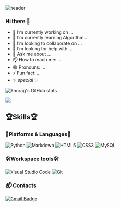 ![header](https://capsule-render.vercel.app/api?&type=rect&text=%20Jeong%20Mo%20&fontColor=f9cf95&height=200&fontAlign=40&fontSize=50&animation=twinkling&desc=WorkSpace&descAlign=68&descSize=30&color=0:8b7e74,100:3c4c3d)


### Hi there 👋

- 🔭 I’m currently working on ... 
- 🌱 I’m currently learning Algorithm...
- 👯 I’m looking to collaborate on ...
- 🤔 I’m looking for help with ...
- 💬 Ask me about ...
- 📫 How to reach me: ...
- 😄 Pronouns: ...
- ⚡ Fun fact: ...
- ✨ _special_ ✨

![Anurag's GitHub stats](https://github-readme-stats.vercel.app/api?username=JeongmoRYU&theme=gruvbox&show_icons=true)


<a href="링크 주소입력하삼" target="_blank"><img src="https://img.shields.io/badge/뱃지레이블-f5e29f?style=flat&logo=bookstack&logoColor=0e2e2a"/></a>  

## 🏆Skills🏆
### 🧠Platforms & Languages🧠
![Python](https://img.shields.io/badge/Python-3776AB.svg?&style=for-the-badge&logo=Python&logoColor=white)
![Markdown](https://img.shields.io/badge/Markdown-000000.svg?&style=for-the-badge&logo=Markdown&logoColor=white)
![HTML5](https://img.shields.io/badge/HTML5-E34F26.svg?&style=for-the-badge&logo=HTML5&logoColor=white)
![CSS3](https://img.shields.io/badge/CSS3-1572B6.svg?&style=for-the-badge&logo=CSS3&logoColor=white)
![MySQL](https://img.shields.io/badge/MySQL-4479A1.svg?&style=for-the-badge&logo=MySQL&logoColor=white)

### 🛠Workspace tools🛠
![Visual Studio Code](https://img.shields.io/badge/Visual%20Studio%20Code-007ACC.svg?&style=for-the-badge&logo=Visual%20Studio%20Code&logoColor=white)
![Git](https://img.shields.io/badge/Git-F05032.svg?&style=for-the-badge&logo=Git&logoColor=white)

### :mailbox_with_mail: Contacts
[![Gmail Badge](https://img.shields.io/badge/Gmail-d14836?style=flat-square&logo=Gmail&logoColor=white&link=mailto:jeremy0410@hanmail.net)](mailto:jeremy0410@hanmail.net)
